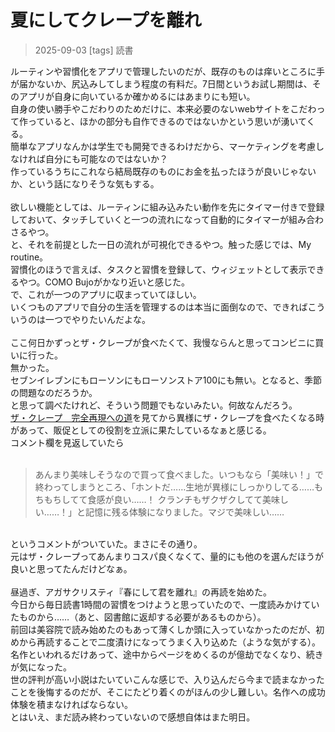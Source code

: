 # 夏にしてクレープを離れ
> 2025-09-03
[tags] 読書

ルーティンや習慣化をアプリで管理したいのだが、既存のものは痒いところに手が届かないか、尻込みしてしまう程度の有料だ。7日間というお試し期間は、そのアプリが自身に向いているか確かめるにはあまりにも短い。<br>
自身の使い勝手やこだわりのためだけに、本来必要のないwebサイトをこだわって作っていると、ほかの部分も自作できるのではないかという思いが湧いてくる。<br>
簡単なアプリなんかは学生でも開発できるわけだから、マーケティングを考慮しなければ自分にも可能なのではないか？<br>
作っているうちにこれなら結局既存のものにお金を払ったほうが良いじゃないか、という話になりそうな気もする。<br>
<br>
欲しい機能としては、ルーティンに組み込みたい動作を先にタイマー付きで登録しておいて、タッチしていくと一つの流れになって自動的にタイマーが組み合わさるやつ。<br>
と、それを前提とした一日の流れが可視化できるやつ。触った感じでは、My routine。<br>
習慣化のほうで言えば、タスクと習慣を登録して、ウィジェットとして表示できるやつ。COMO Bujoがかなり近いと感じた。<br>
で、これが一つのアプリに収まっていてほしい。<br>
いくつものアプリで自分の生活を管理するのは本当に面倒なので、できればこういうのは一つでやりたいんだよな。<br>
<br>
ここ何日かずっとザ・クレープが食べたくて、我慢ならんと思ってコンビニに買いに行った。<br>
無かった。<br>
セブンイレブンにもローソンにもローソンストア100にも無い。となると、季節の問題なのだろうか。<br>
と思って調べたけれど、そういう問題でもないみたい。何故なんだろう。<br>
[ザ・クレープ　完全再現への道](https://www.youtube.com/watch?v=f5OuwelQmw0)を見てから異様にザ・クレープを食べたくなる時があって、販促としての役割を立派に果たしているなぁと感じる。<br>
コメント欄を見返していたら<br>
<br>
> あんまり美味しそうなので買って食べました。いつもなら「美味い！」で終わってしまうところ、「ホントだ……生地が異様にしっかりしてる……もちもちしてて食感が良い……！ クランチもザクザクしてて美味しい……！」と記憶に残る体験になりました。マジで美味しい……<br>
<br>
というコメントがついていた。まさにその通り。<br>
元はザ・クレープってあんまりコスパ良くなくて、量的にも他のを選んだほうが良いと思ってたんだけどなぁ。<br>
<br>
昼過ぎ、アガサクリスティ『春にして君を離れ』の再読を始めた。<br>
今日から毎日読書1時間の習慣をつけようと思っていたので、一度読みかけていたものから……（あと、図書館に返却する必要があるものから）。<br>
前回は美容院で読み始めたのもあって薄くしか頭に入っていなかったのだが、初めから再読することで二度漬けになってうまく入り込めた（ような気がする）。<br>
名作といわれるだけあって、途中からページをめくるのが億劫でなくなり、続きが気になった。<br>
世の評判が高い小説はたいていこんな感じで、入り込んだら今まで読まなかったことを後悔するのだが、そこにたどり着くのがほんの少し難しい。名作への成功体験を積まなければならない。<br>
とはいえ、まだ読み終わっていないので感想自体はまた明日。<br>

